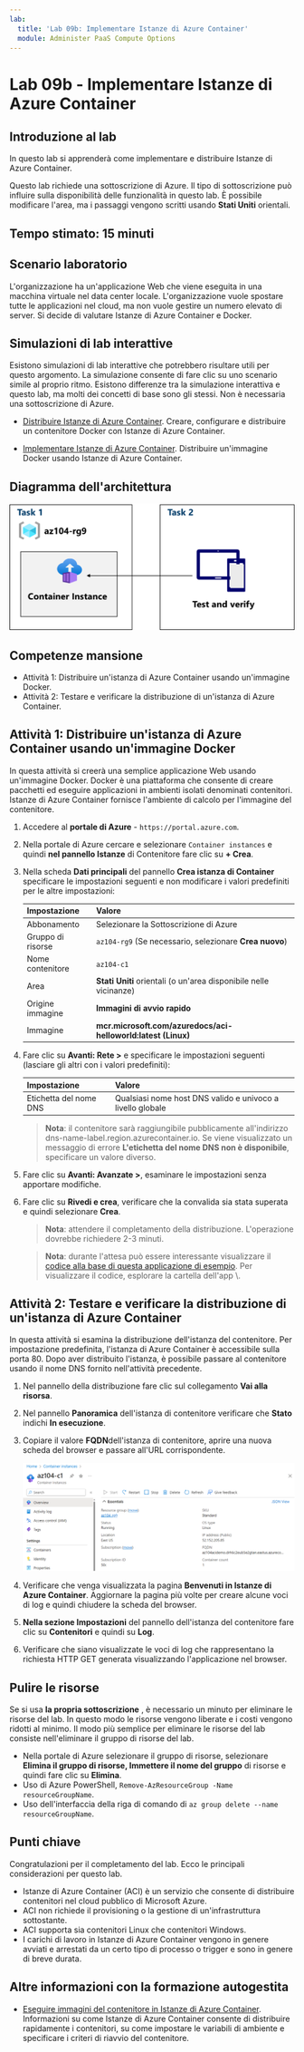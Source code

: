 ```yaml
---
lab:
  title: 'Lab 09b: Implementare Istanze di Azure Container'
  module: Administer PaaS Compute Options
---
```


# Lab 09b - Implementare Istanze di Azure Container

## Introduzione al lab

In questo lab si apprenderà come implementare e distribuire Istanze di Azure Container.

Questo lab richiede una sottoscrizione di Azure. Il tipo di sottoscrizione può influire sulla disponibilità delle funzionalità in questo lab. È possibile modificare l'area, ma i passaggi vengono scritti usando **Stati Uniti** orientali.

## Tempo stimato: 15 minuti

## Scenario laboratorio

L'organizzazione ha un'applicazione Web che viene eseguita in una macchina virtuale nel data center locale. L'organizzazione vuole spostare tutte le applicazioni nel cloud, ma non vuole gestire un numero elevato di server. Si decide di valutare Istanze di Azure Container e Docker. 
## Simulazioni di lab interattive

Esistono simulazioni di lab interattive che potrebbero risultare utili per questo argomento. La simulazione consente di fare clic su uno scenario simile al proprio ritmo. Esistono differenze tra la simulazione interattiva e questo lab, ma molti dei concetti di base sono gli stessi. Non è necessaria una sottoscrizione di Azure.

+ [Distribuire Istanze di Azure Container](https://mslearn.cloudguides.com/en-us/guides/AZ-900%20Exam%20Guide%20-%20Azure%20Fundamentals%20Exercise%203). Creare, configurare e distribuire un contenitore Docker con Istanze di Azure Container.
  
+ [Implementare Istanze di Azure Container](https://mslabs.cloudguides.com/guides/AZ-104%20Exam%20Guide%20-%20Microsoft%20Azure%20Administrator%20Exercise%2014).  Distribuire un'immagine Docker usando Istanze di Azure Container. 

## Diagramma dell'architettura

![Diagramma delle attività.](../media/az104-lab09b-aci-architecture.png)

## Competenze mansione

- Attività 1: Distribuire un'istanza di Azure Container usando un'immagine Docker.
- Attività 2: Testare e verificare la distribuzione di un'istanza di Azure Container.

## Attività 1: Distribuire un'istanza di Azure Container usando un'immagine Docker

In questa attività si creerà una semplice applicazione Web usando un'immagine Docker. Docker è una piattaforma che consente di creare pacchetti ed eseguire applicazioni in ambienti isolati denominati contenitori. Istanze di Azure Container fornisce l'ambiente di calcolo per l'immagine del contenitore.

1. Accedere al **portale di Azure** - `https://portal.azure.com`.

1. Nella portale di Azure cercare e selezionare `Container instances` e quindi **nel pannello Istanze** di Contenitore fare clic su **+ Crea**.

1. Nella scheda **Dati principali** del pannello **Crea istanza di Container** specificare le impostazioni seguenti e non modificare i valori predefiniti per le altre impostazioni:

    | Impostazione | Valore |
    | ---- | ---- |
    | Abbonamento | Selezionare la Sottoscrizione di Azure |
    | Gruppo di risorse | `az104-rg9` (Se necessario, selezionare **Crea nuovo**) |
    | Nome contenitore | `az104-c1` |
    | Area | **Stati Uniti** orientali (o un'area disponibile nelle vicinanze)|
    | Origine immagine | **Immagini di avvio rapido** |
    | Immagine | **mcr.microsoft.com/azuredocs/aci-helloworld:latest (Linux)** |

1. Fare clic su **Avanti: Rete >** e specificare le impostazioni seguenti (lasciare gli altri con i valori predefiniti):

    | Impostazione | Valore |
    | --- | --- |
    | Etichetta del nome DNS | Qualsiasi nome host DNS valido e univoco a livello globale |

    >**Nota**: il contenitore sarà raggiungibile pubblicamente all'indirizzo dns-name-label.region.azurecontainer.io. Se viene visualizzato un messaggio di errore **L'etichetta del nome DNS non è disponibile**, specificare un valore diverso.

1. Fare clic su **Avanti: Avanzate >**, esaminare le impostazioni senza apportare modifiche.

 1. Fare clic su **Rivedi e crea**, verificare che la convalida sia stata superata e quindi selezionare **Crea**.

    >**Nota**: attendere il completamento della distribuzione. L'operazione dovrebbe richiedere 2-3 minuti.

    >**Nota**: durante l'attesa può essere interessante visualizzare il [codice alla base di questa applicazione di esempio](https://github.com/Azure-Samples/aci-helloworld). Per visualizzare il codice, esplorare la cartella dell'app \\.

## Attività 2: Testare e verificare la distribuzione di un'istanza di Azure Container 

In questa attività si esamina la distribuzione dell'istanza del contenitore. Per impostazione predefinita, l'istanza di Azure Container è accessibile sulla porta 80. Dopo aver distribuito l'istanza, è possibile passare al contenitore usando il nome DNS fornito nell'attività precedente.

1. Nel pannello della distribuzione fare clic sul collegamento **Vai alla risorsa**.

1. Nel pannello **Panoramica** dell'istanza di contenitore verificare che **Stato** indichi **In esecuzione**.

1. Copiare il valore **FQDN**dell'istanza di contenitore, aprire una nuova scheda del browser e passare all'URL corrispondente.

     ![Screenshot della pagina di panoramica di ACI nel portale.](../media/az104-lab09b-aci-overview.png)

1. Verificare che venga visualizzata la pagina **Benvenuti in Istanze di Azure Container**. Aggiornare la pagina più volte per creare alcune voci di log e quindi chiudere la scheda del browser.  

1. **Nella sezione Impostazioni** del pannello dell'istanza del contenitore fare clic su **Contenitori** e quindi su **Log**.

1. Verificare che siano visualizzate le voci di log che rappresentano la richiesta HTTP GET generata visualizzando l'applicazione nel browser.
   
## Pulire le risorse

Se si usa **la propria sottoscrizione** , è necessario un minuto per eliminare le risorse del lab. In questo modo le risorse vengono liberate e i costi vengono ridotti al minimo. Il modo più semplice per eliminare le risorse del lab consiste nell'eliminare il gruppo di risorse del lab. 

+ Nella portale di Azure selezionare il gruppo di risorse, selezionare **Elimina il gruppo di risorse, **Immettere il nome** del gruppo** di risorse e quindi fare clic su **Elimina**.
+ Uso di Azure PowerShell, `Remove-AzResourceGroup -Name resourceGroupName`.
+ Uso dell'interfaccia della riga di comando di `az group delete --name resourceGroupName`.


## Punti chiave

Congratulazioni per il completamento del lab. Ecco le principali considerazioni per questo lab. 

+ Istanze di Azure Container (ACI) è un servizio che consente di distribuire contenitori nel cloud pubblico di Microsoft Azure.
+ ACI non richiede il provisioning o la gestione di un'infrastruttura sottostante.
+ ACI supporta sia contenitori Linux che contenitori Windows.
+ I carichi di lavoro in Istanze di Azure Container vengono in genere avviati e arrestati da un certo tipo di processo o trigger e sono in genere di breve durata. 

## Altre informazioni con la formazione autogestita

+ [Eseguire immagini del contenitore in Istanze di Azure Container](https://learn.microsoft.com/training/modules/create-run-container-images-azure-container-instances/). Informazioni su come Istanze di Azure Container consente di distribuire rapidamente i contenitori, su come impostare le variabili di ambiente e specificare i criteri di riavvio del contenitore.

    
